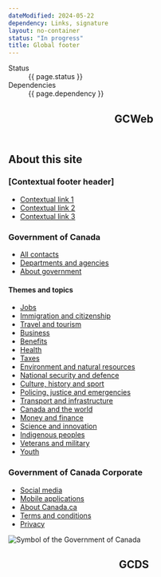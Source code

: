 ```yaml
---
dateModified: 2024-05-22
dependency: Links, signature
layout: no-container
status: "In progress"
title: Global footer
---
```

<div class="container">
  <dl class="dl-horizontal brdr-0">
    <dt>Status</dt>
    <dd><span class="label label-warning mrgn-lft-sm">{{ page.status }}</span></dd>
    <dt>Dependencies</dt>
    <dd><span class="label label-info mrgn-lft-sm">{{ page.dependency }}</span></dd>
  </dl>
</div>
<section class="panel panel-default hght-inhrt">
  <header class="panel-heading"><h2 class="panel-title">GCWeb</h2></header>
  <div class="panel-body">
    <footer id="wb-info">
      <h2 class="wb-inv">About this site</h2>
      <div class="gc-contextual">
        <div class="container">
          <nav>
            <h3>[Contextual footer header]</h3>
            <ul class="list-col-xs-1 list-col-sm-2 list-col-md-3"><li><a href="http://canada.ca/en">Contextual link 1</a></li><li><a href="http://canada.ca/en">Contextual link 2</a></li><li><a href="http://canada.ca/en">Contextual link 3</a></li></ul>
          </nav>
        </div>
      </div>
      <div class="gc-main-footer">
        <div class="container">
          <nav>
            <h3>Government of Canada</h3>
            <ul class="list-col-xs-1 list-col-sm-2 list-col-md-3"><li><a href="https://www.canada.ca/en/contact.html">All contacts</a></li>
              <li><a href="https://www.canada.ca/en/government/dept.html">Departments and agencies</a></li>
              <li><a href="https://www.canada.ca/en/government/system.html">About government</a></li></ul>
            <h4><span class="wb-inv">Themes and topics</span></h4>
            <ul class="list-unstyled colcount-sm-2 colcount-md-3"><li><a href="https://www.canada.ca/en/services/jobs.html">Jobs</a></li>
              <li><a href="https://www.canada.ca/en/services/immigration-citizenship.html">Immigration and citizenship</a></li>
              <li><a href="https://travel.gc.ca/">Travel and tourism</a></li>
              <li><a href="https://www.canada.ca/en/services/business.html">Business</a></li>
              <li><a href="https://www.canada.ca/en/services/benefits.html">Benefits</a></li>
              <li><a href="https://www.canada.ca/en/services/health.html">Health</a></li>
              <li><a href="https://www.canada.ca/en/services/taxes.html">Taxes</a></li>
              <li><a href="https://www.canada.ca/en/services/environment.html">Environment and natural resources</a></li>
              <li><a href="https://www.canada.ca/en/services/defence.html">National security and defence</a></li>
              <li><a href="https://www.canada.ca/en/services/culture.html">Culture, history and sport</a></li>
              <li><a href="https://www.canada.ca/en/services/policing.html">Policing, justice and emergencies</a></li>
              <li><a href="https://www.canada.ca/en/services/transport.html">Transport and infrastructure</a></li>
              <li><a href="https://international.gc.ca/world-monde/index.aspx?lang=eng">Canada and the world</a></li>
              <li><a href="https://www.canada.ca/en/services/finance.html">Money and finance</a></li>
              <li><a href="https://www.canada.ca/en/services/science.html">Science and innovation</a></li>
              <li><a href="https://www.canada.ca/en/services/indigenous-peoples.html">Indigenous peoples</a></li>
              <li><a href="https://www.canada.ca/en/services/veterans-military.html">Veterans and military</a></li>
              <li><a href="https://www.canada.ca/en/services/youth.html">Youth</a></li></ul>
          </nav>
        </div>
      </div>
      <div class="gc-sub-footer">
        <div class="container d-flex align-items-center">
          <nav>
            <h3 class="wb-inv">Government of Canada Corporate</h3>
            <ul>
              <li><a href="https://www.canada.ca/en/social.html">Social media</a></li>
              <li><a href="https://www.canada.ca/en/mobile.html">Mobile applications</a></li>
              <li><a href="https://www.canada.ca/en/government/about.html">About Canada.ca</a></li><li><a href="https://www.canada.ca/en/transparency/terms.html">Terms and conditions</a></li>
              <li><a href="https://www.canada.ca/en/transparency/privacy.html">Privacy</a></li>
            </ul>
          </nav>
          <div class="wtrmrk align-self-end">
            <img src="https://wet-boew.github.io/themes-dist/GCWeb/GCWeb/assets/wmms-blk.svg" alt="Symbol of the Government of Canada" />
          </div>
        </div>
      </div>
    </footer>
  </div>
</section>
<!-- <dl>
  <dt>Link colour:</dt>
  <dd>rgb(40, 65, 98)</dd>
  <dt>Font size:</dt>
  <dd>16px</dd>
  <dt>Focus:</dt>
  <dd>Outline-color: rgb(229, 151, 0)</dd>
  <dt>Styled state:</dt>
  <dd>
    <ul>
      <li>hover</li>
      <li>focus</li>
      <li>visited</li>
    </ul>
  </dd>
  <dt>Truncated:</dt>
  <dd>ellipsis</dd>
  <dt>Icon:</dt>
  <dd>Glyphicons, before</dd>
  <dt>Guidance:</dt>
  <dd>Incomplete (missing states, Figma file)</dd>
  <dt>Clickable:</dt>
  <dd>True</dd>
  <dt>First item:</dt>
  <dd>Canada.ca</dd>
</dl> -->
<section class="panel panel-default hght-inhrt">
  <header class="panel-heading"><h2 class="panel-title">GCDS</h2></header>
  <div class="panel-body">
    <gcds-footer
      display="full"
      contextual-heading="Contextual navigation"
      contextual-links='{ "Why GC Notify": "#", "Features": "#", "Activity on GC Notify": "#" }'
    >
    </gcds-footer>
  </div>
</section>
<!-- <dl>
  <dt>Link colour:</dt>
  <dd>rgb(43, 67, 128)</dd>
  <dt>Font size:</dt>
  <dd> mobile: 16px | desktop: 20px</dd>
  <dt>Focus:</dt>
  <dd>Outline-color: rgb(5, 53, 210)</dd>
  <dt>Styled state:</dt>
  <dd>
    <ul>
      <li>hover</li>
      <li>focus</li>
    </ul>
  </dd>
  <dt>Truncated:</dt>
  <dd>-</dd>
  <dt>Icon:</dt>
  <dd>custom, after</dd>
  <dt>Guidance:</dt>
  <dd>Web, Figma, Storybook</dd>
  <dt>Clickable:</dt>
  <dd>True/False</dd>
  <dt>First item:</dt>
  <dd>Customizable</dd>
</dl> -->
